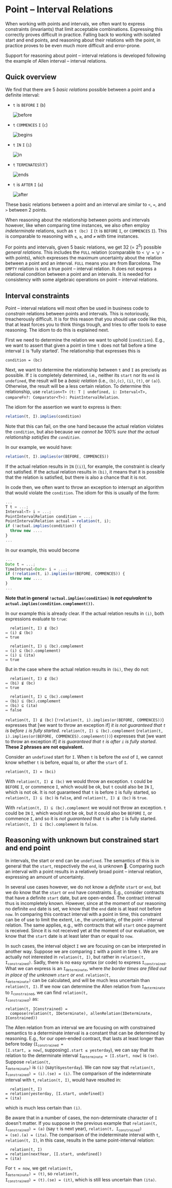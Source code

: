 <!---
Copyright © 2022 by Jan Dockx

Licensed under the Apache License, Version 2.0 (the “License”);
you may not use this file except in compliance with the License.
You may obtain a copy of the License at

http://www.apache.org/licenses/LICENSE-2.0

Unless required by applicable law or agreed to in writing, software
distributed under the License is distributed on an “AS IS” BASIS,
WITHOUT WARRANTIES OR CONDITIONS OF ANY KIND, either express or implied.
See the License for the specific language governing permissions and
limitations under the License.
-->

# Point – Interval Relations

When working with points and intervals, we often want to express constraints (invariants) that limit acceptable
combinations. Expressing this correctly proves difficult in practice. Falling back to working with isolated start and
end points, and reasoning about their relations with the point, in practice proves to be even much more difficult and
error-prone.

Support for reasoning about point – interval relations is developed following the example of Allen interval – interval
relations.

## Quick overview

We find that there are 5 _basic relations_ possible between a point and a definite interval:

- `t` is `BEFORE` `I` (`b`)

  ![before](PointIntervalRelation-before.png)

- `t` `COMMENCES` `I` (`c`)

  ![begins](PointIntervalRelation-commences.png)

- `t` `IN` `I` (`i`)

  ![in](PointIntervalRelation-in.png)

- `t` `TERMINATES`I`(`t`)

  ![ends](PointIntervalRelation-terminates.png)

- `t` is `AFTER` `I` (`a`)

  ![after](PointIntervalRelation-after.png)

These basic relations between a point and an interval are similar to `<`, `=`, and `>` between 2 points.

When reasoning about the relationship between points and intervals however, like when comparing time instances, we also
often employ _indeterminate_ relations, such as `t (bc) I` (`t` is `BEFORE` `I`, or `COMMENCES` `I`). This is comparable
to reasoning with `≤`, `≥`, and `≠` with time instances.

For points and intervals, given 5 basic relations, we get 32 (= 2<sup>5</sup>) possible _general relations_. This
includes the `FULL` relation (comparable to `< ⋁ = ⋁ >` with points), which expresses the maximum uncertainty about the
relation between a point and an interval. `FULL` means you are from Barcelona. The `EMPTY` relation is not a true point
– interval relation. It does not express a relational condition between a point and an intervals. It is needed for
consistency with some algebraic operations on point – interval relations.

## Interval constraints

Point – interval relations will most often be used in business code to _constrain_ relations between points and
intervals. This is notoriously, treacherously difficult. It is for this reason that you should use code like this, that
at least forces you to think things trough, and tries to offer tools to ease reasoning. The idiom to do this is
explained next.

First we need to determine the relation we want to uphold (`condition`). E.g., we want to assert that given a point in
time `t` does not fall before a time interval `I` is ‘fully started’. The relationship that expresses this is

```
condition = (bc)
```

Next, we want to determine the relationship between `t` and `I` as precisely as possible. If `I` is completely
determined, i.e., neither its `start` nor its `end` is `undefined`, the result will be a _basic relation_ (i.e.,
`(b)`,`(c)`, `(i)`, `(t)`, or `(a)`). Otherwise, the result will be a less certain relation. To determine this
relationship, use `relation<T> (t: T | undefined, i: Interval<T>, compareFn?: Comparator<T>): PointIntervalRelation`.

The idiom for the assertion we want to express is then:

```ts
relation(t, I).implies(condition)
```

Note that this can fail, on the one hand because the actual relation violates the `condition`, but also because _we
cannot be 100% sure that the actual relationship satisfies the `condition`_.

In our example, we would have:

```ts
relation(t, I).implies(or(BEFORE, COMMENCES))
```

If the actual relation results in `IN` (`(i)`), for example, the constraint is clearly not satisfied. If the actual
relation results in `(bi)`, it means that it is possible that the relation is satisfied, but there is also a chance that
it is not.

In code then, we often want to throw an exception to interrupt an algorithm that would violate the `condition`. The
idiom for this is usually of the form:

```ts
...
T t = ...;
Interval<T> i = ...;
PointIntervalRelation condition = ...;
PointIntervalRelation actual = relation(t, i);
if (!actual.implies(condition)) {
  throw new ....
}
...
```

In our example, this would become

```ts
...
Date t = ...;
TimeInterval<Date> i = ...;
if (!relation(t, i).implies(or(BEFORE, COMMENCES)) {
  throw new ....
}
...
```

**Note that in general `!actual.implies(condition)` is _not equivalent_ to `actual.implies(condition.complement())`.**

In our example this is already clear. If the actual relation results in `(i)`, both expressions evaluate to `true`:

```
  relation(t, I) ⊈ (bc)
⇔ (i) ⊈ (bc)
⇔ true

  relation(t, I) ⊆ (bc).complement
⇔ (i) ⊆ (bc).complement)
⇔ (i) ⊆ (ita)
⇔ true
```

But in the case where the actual relation results in `(bi)`, they do not:

```
  relation(t, I) ⊈ (bc)
⇔ (bi) ⊈ (bc)
⇔ true

  relation(t, I) ⊆ (bc).complement
⇔ (bi) ⊆ (bc).complement
⇔ (bi) ⊆ (ita)
⇔ false
```

`relation(t, I) ⊈ (bc)` (`!relation(t, i).implies(or(BEFORE, COMMENCES))`) expresses that [we want to throw an exception
if] _it is not guaranteed that `t` is before `i` is fully started_. `relation(t, I) ⊆ (bc).complement`
(`relation(t, i).implies(or(BEFORE, COMMENCES).complement())`) expresses that [we want to throw an exception if] _it is
guaranteed that `t` is after `i` is fully started_. **These 2 phrases are not equivalent.**

Consider an `undefined` start for `I`. When `t` is before the `end` of `I`, we cannot know whether `t` is before, equal
to, or after the `start` of `I`.

```
relation(t, I) = (bci)
```

With `relation(t, I) ⊈ (bc)` we would throw an exception. `t` could be `BEFORE` `I`, or commence `I`, which would be ok,
but `t` could also be `IN` `I`, which is not ok. It is not guaranteed that `t` is before `I` is fully started, so
`relation(t, I) ⊆ (bc)` is `false`, and `relation(t, I) ⊈ (bc)` is `true`.

With `relation(t, I) ⊆ (bc).complement` we would not throw an exception. `t` could be `IN` `I`, which would not be ok,
but it could also be `BEFORE` `I`, or commence `I`, and so it is _not guaranteed_ that `t` is after `I` is fully
started. `relation(t, I) ⊆ (bc).complement` is `false`.

## Reasoning with unknown but constrained start and end point

In intervals, the start or end can be `undefined`. The semantics of this is in general that the `start`, respectively
the `end`, is unknown 🤷. Comparing such an interval with a point results in a relatively broad point – interval
relation, expressing an amount of uncertainty.

In several use cases however, we do not know a _definite_ `start` or `end`, but we do know that the `start` or `end`
have constraints. E.g., consider contracts that have a definite `start` date, but are open-ended. The contract interval
thus is incompletely known. However, since at the moment of our reasoning no definite `end` date is set, we know that
the `end` date is at least not before `now`. In comparing this contract interval with a point in time, this constraint
can be of use to limit the extent, i.e., the uncertainty, of the point – interval relation. The same applies, e.g., with
contracts that will `start` once payment is received. Since it is not received yet at the moment of our evaluation, we
know that the `start` date is at least later than or equal to `now`.

In such cases, the interval object `I` we are focusing on can be interpreted in another way. Suppose we are comparing
`I` with a point in time `t`. We are actually not interested in `relation(t, I)`, but rather in <code>relation(t,
I<sub>constrained</sub>)</code>. Sadly, there is no easy syntax (or code) to express
<code>I<sub>constrained</sub></code>. What we can express is an <code>I<sub>determinate</sub></code>, where _the border
times are filled out in place of the unknown `start` or `end`_. <code>relation(t, I<sub>determinate</sub>)</code> can be
calculated, and will be much less uncertain than `relation(t, I)`. If we now can determine the Allen relation from
<code>I<sub>determinate</sub></code> to <code>I<sub>constrained</sub></code>, we can find <code>relation(t,
I<sub>constrained</sub>)</code> as:

```
relation(t, IConstrained) =
  compose(relation(t, IDeterminate), allenRelation(IDeterminate, IConstrained))
```

The Allen relation from an interval we are focusing on with constrained semantics to a determinate interval is a
constant that can be determined by reasoning. E.g., for our open-ended contract, that lasts at least longer than before
today (<code>I<sub>constrained</sub> = [I.start, ≥ now[</code>, supposing`I.start ≤ yesterday`), we can say that its
relation to the determinate interval <code>I<sub>determinate</sub> = [I.start, now[</code> is `(se)`. Suppose
<code>relation(t, I<sub>determinate</sub>)</code> is `(i)` (say`t`is`yesterday`). We can now say that <code>relation(t,
I<sub>constrained</sub>) = (i).(se) = (i)</code>. The comparison of the indeterminate interval with `t`,
`relation(t, I)`, would have resulted in:

```
  relation(t, I)
= relation(yesterday, [I.start, undefined[)
= (ita)
```

which is much less certain than `(i)`.

Be aware that in a number of cases, the non-determinate character of `I` doesn't matter. If you suppose in the previous
example that <code>relation(t, I<sub>constrained</sub>) = (a)</code> (say `t` is next year), <code>relation(t,
I<sub>constrained</sub>) = (se).(a) = (ita)</code>. The comparison of the indeterminate interval with `t`,
`relation(t, I)`, in this case, results in the same point-interval relation:

```
  relation(t, I)
= relation(nextYear, [I.start, undefined[)
= (ita)
```

For `t = now`, we get <code>relation(t, I<sub>determinate</sub>) = (t)</code>, so <code>relation(t,
I<sub>constrained</sub>) = (t).(se) = (it)</code>, which is still less uncertain than `(ita)`.
